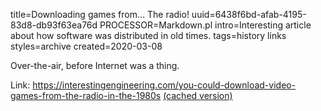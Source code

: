 title=Downloading games from… The radio!
uuid=6438f6bd-afab-4195-83d8-db93f63ea76d
PROCESSOR=Markdown.pl
intro=Interesting article about how software was distributed in old times.
tags=history links
styles=archive
created=2020-03-08

Over-the-air, before Internet was a thing.

Link: <https://interestingengineering.com/you-could-download-video-games-from-the-radio-in-the-1980s>
[(cached version)](http://archive.li/Sv2xe)

